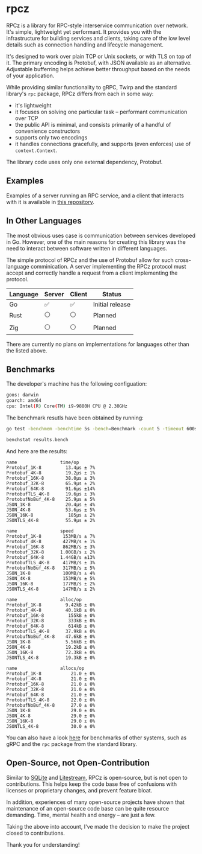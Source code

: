 # rpcz

RPCz is a library for RPC-style interservice communication over network. It's simple, lightweight yet performant. It provides you with the infrastructure for building services and clients, taking care of the low level details such as connection handling and lifecycle management.

It's designed to work over plain TCP or Unix sockets, or with TLS on top of it. The primary encoding is Protobuf, with JSON available as an alternative. Adjustable bufferring helps achieve better throughput based on the needs of your application.

While providing similar functionality to gRPC, Twirp and the standard library's `rpc` package, RPCz differs from each in some way:
- it's lightweight
- it focuses on solving one particular task – performant communication over TCP
- the public API is minimal, and consists primarily of a handful of convenience constructors
- supports only two encodings
- it handles connections gracefully, and supports (even enforces) use of `context.Context`.

The library code uses only one external dependency, Protobuf.


## Examples

Examples of a server running an RPC service, and a client that interacts with it is available in [this repository](https://github.com/golocron/rpcz_example).


## In Other Languages

The most obvious uses case is communication between services developed in Go. However, one of the main reasons for creating this library was the need to interact between software written in different languages.

The simple protocol of RPCz and the use of Protobuf allow for such cross-language comminication. A server implementing the RPCz protocol must accept and correctly handle a request from a client implementing the protocol.

| Language | Server | Client | Status |
|--- | --- | --- | --- |
| Go | ✅ | ✅ | Initial release |
| Rust | ⚪ | ⚪ | Planned |
| Zig | ⚪ | ⚪ | Planned |

There are currently no plans on implementations for languages other than the listed above.


## Benchmarks

The developer's machine has the following configuation:

```bash
goos: darwin
goarch: amd64
cpu: Intel(R) Core(TM) i9-9880H CPU @ 2.30GHz
```


The benchmark resutls have been obtained by running:

```bash
go test -benchmem -benchtime 5s -bench=Benchmark -count 5 -timeout 600s -cpu=8 | tee results.bench

benchstat results.bench
```


And here are the results:

```text
name                time/op
Protobuf_1K-8         13.4µs ± 7%
Protobuf_4K-8         19.2µs ± 1%
Protobuf_16K-8        38.0µs ± 3%
Protobuf_32K-8        65.9µs ± 2%
Protobuf_64K-8        91.6µs ±14%
ProtobufTLS_4K-8      19.6µs ± 3%
ProtobufNoBuf_4K-8    25.9µs ± 5%
JSON_1K-8             20.4µs ± 4%
JSON_4K-8             53.6µs ± 5%
JSON_16K-8             185µs ± 2%
JSONTLS_4K-8          55.9µs ± 2%

name                speed
Protobuf_1K-8        153MB/s ± 7%
Protobuf_4K-8        427MB/s ± 1%
Protobuf_16K-8       862MB/s ± 3%
Protobuf_32K-8      1.00GB/s ± 2%
Protobuf_64K-8      1.44GB/s ±13%
ProtobufTLS_4K-8     417MB/s ± 3%
ProtobufNoBuf_4K-8   317MB/s ± 5%
JSON_1K-8            100MB/s ± 4%
JSON_4K-8            153MB/s ± 5%
JSON_16K-8           177MB/s ± 2%
JSONTLS_4K-8         147MB/s ± 2%

name                alloc/op
Protobuf_1K-8         9.42kB ± 0%
Protobuf_4K-8         40.1kB ± 0%
Protobuf_16K-8         155kB ± 0%
Protobuf_32K-8         333kB ± 0%
Protobuf_64K-8         614kB ± 0%
ProtobufTLS_4K-8      37.9kB ± 0%
ProtobufNoBuf_4K-8    47.6kB ± 0%
JSON_1K-8             5.56kB ± 0%
JSON_4K-8             19.2kB ± 0%
JSON_16K-8            72.3kB ± 0%
JSONTLS_4K-8          19.3kB ± 0%

name                allocs/op
Protobuf_1K-8           21.0 ± 0%
Protobuf_4K-8           21.0 ± 0%
Protobuf_16K-8          21.0 ± 0%
Protobuf_32K-8          21.0 ± 0%
Protobuf_64K-8          21.0 ± 0%
ProtobufTLS_4K-8        22.0 ± 0%
ProtobufNoBuf_4K-8      27.0 ± 0%
JSON_1K-8               29.0 ± 0%
JSON_4K-8               29.0 ± 0%
JSON_16K-8              29.0 ± 0%
JSONTLS_4K-8            30.0 ± 0%
```

You can also have a look <a target="_blank" href="https://github.com/cockroachdb/rpc-bench">here</a> for benchmarks of other systems, such as gRPC and the `rpc` package from the standard library.


## Open-Source, not Open-Contribution

Similar to [SQLite](https://www.sqlite.org/copyright.html) and [Litestream](https://github.com/benbjohnson/litestream#open-source-not-open-contribution), RPCz is open-source, but is not open to contributions. This helps keep the code base free of confusions with licenses or proprietary changes, and prevent feature bloat.

In addition, experiences of many open-source projects have shown that maintenance of an open-source code base can be quite resource demanding. Time, mental health and energy – are just a few.

Taking the above into account, I've made the decision to make the project closed to contributions.

Thank you for understanding!
